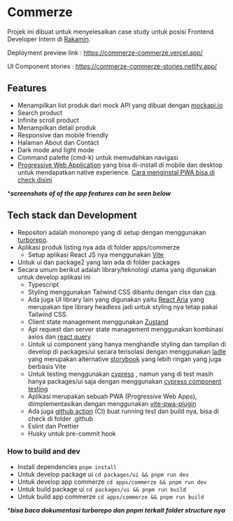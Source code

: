 # Commerze

Projek ini dibuat untuk menyelesaikan case study untuk posisi Frontend Developer Intern di [Rakamin](https://www.rakamin.com/).

Deployment preview link : https://commerze-commerze.vercel.app/ 

UI Component stories : https://commerze-commerze-stories.netlify.app/

## Features

- Menampilkan list produk dari mock API yang dibuat dengan [mockapi.io](https://mockapi.io/)
- Search product
- Infinite scroll product
- Menampilkan detail produk
- Responsive dan mobile friendly
- Halaman About dan Contact
- Dark mode and light mode
- Command palette (cmd-k) untuk memudahkan navigasi
- [Progressive Web Application](https://web.dev/what-are-pwas/) yang bisa di-install di mobile dan desktop untuk mendapatkan native experience. [Cara menginstal PWA bisa di check disini](https://support.google.com/chrome/answer/9658361?hl=en&co=GENIE.Platform=Desktop)

\***_screenshots of of the app features can be seen below_**

## Tech stack dan Development

- Repositori adalah monorepo yang di setup dengan menggunakan [turborepo](https://turbo.build/repo/docs).
- Aplikasi produk listing nya ada di folder apps/commerze
  - Setup aplikasi React JS nya menggunakan [Vite](https://vitejs.dev/)
- Untuk ui dan package2 yang lain ada di folder packages
- Secara umum berikut adalah library/teknologi utama yang digunakan untuk develop aplikasi ini
  - Typescript
  - Styling menggunakan Tailwind CSS dibantu dengan clsx dan [cva](https://www.npmjs.com/package/class-variance-authority).
  - Ada juga UI library lain yang digunakan yaitu [React Aria](https://react-spectrum.adobe.com/react-aria/) yang merupakan tipe library headless jadi untuk styling nya tetap pakai Tailwind CSS.
  - Client state management menggunakan [Zustand](https://github.com/pmndrs/zustand)
  - Api request dan server state management menggunakan kombinasi axios dan [react query](https://react-query-v3.tanstack.com/)
  - Untuk ui component yang hanya menghandle styling dan tampilan di develop di packages/ui secara terisolasi dengan menggunakan [ladle](https://ladle.dev/) yang merupakan alternative [storybook](https://storybook.js.org/) yang lebih ringan yang juga berbasis Vite
  - Untuk testing menggunakan [cypress](https://www.cypress.io/) , namun yang di test masih hanya packages/ui saja dengan menggunakan [cypress component testing](https://docs.cypress.io/guides/component-testing/overview)
  - Aplikasi merupakan sebuah PWA (Progressive Web Apps), diimplementasikan dengan menggunakan [vite-pwa-plugin](https://github.com/vite-pwa/vite-plugin-pwa)
  - Ada juga [github action](https://github.com/features/actions) (CI) buat running test dan build nya, bisa di check di folder .github
  - Eslint dan Prettier
  - Husky untuk pre-commit hook

### How to build and dev

- Install dependencies
  `pnpm install`
- Untuk develop package ui
  `cd packages/ui && pnpm run dev`
- Untuk develop app commerze
  `cd apps/commerze && pnpm run dev`
- Untuk build package ui
  `cd packages/ui && pnpm run build`
- Untuk build app commerze
  `cd apps/commerze && pnpm run build`

\***_bisa baca dokumentasi turborepo dan pnpm terkait folder structure nya_**
